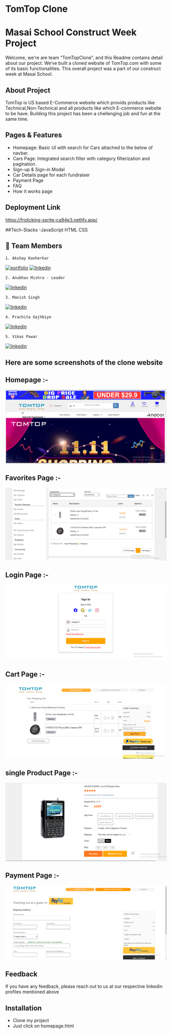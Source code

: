 # TomTop Clone

# Masai School Construct Week Project

Welcome, we're are team “TomTopClone”, and this Readme contains detail about our project. We‘ve built a cloned website of TomTop.com with some of its basic functionalities. This overall project was a part of our construct week at Masai School.


## About Project
TomTop is US based E-Commerce website which provids products like Technical,Non-Technical and all products like which E-commerce website to be have. Building this project has been a chellenging job and fun at the same time. <br />

## Pages & Features

- Homepage: Basic UI with search for Cars attached to the below of navbar.
- Cars Page: Integrated search filter with category filterization and pagination.
- Sign-up & Sign-in Modal
- Car Details page for each fundraiser
- Payment Page
- FAQ 
- How it works page

## Deployment Link

https://frolicking-sprite-ca94e3.netlify.app/

##Tech-Stacks
-JavaScript HTML CSS

## 🔗 Team Members
    1. Akshay Kanherkar
[![portfolio](https://img.shields.io/badge/my_portfolio-000?style=for-the-badge&logo=ko-fi&logoColor=white)](https://akshay-kanherkar.netlify.app)
[![linkedin](https://img.shields.io/badge/linkedin-0A66C2?style=for-the-badge&logo=linkedin&logoColor=white)](https://www.linkedin.com/in/akshay-kanherkar-0178531b1/)
    
    2. Anubhav Mishra - Leader
[![linkedin](https://img.shields.io/badge/linkedin-0A66C2?style=for-the-badge&logo=linkedin&logoColor=white)](https://www.linkedin.com/in/anubhav-mishra-725b9322b/)
    
    3. Manish Singh
[![linkedin](https://img.shields.io/badge/linkedin-0A66C2?style=for-the-badge&logo=linkedin&logoColor=white)](https://www.linkedin.com/in/manish-singh174013/)
    
    4. Prachita Gajhbiye
[![linkedin](https://img.shields.io/badge/linkedin-0A66C2?style=for-the-badge&logo=linkedin&logoColor=white)](https://www.linkedin.com/in/prachita-gajbhiye-645698233/)
    
    5. Vikas Pawar
[![linkedin](https://img.shields.io/badge/linkedin-0A66C2?style=for-the-badge&logo=linkedin&logoColor=white)](https://www.linkedin.com/in/vikas-pawar03/)



<h2>Here are some screenshots of the clone website</h2>



<h2> Homepage :- </h2>


<img  src="./screen_shots/homepage.PNG"/>




<h2> Favorites Page :- </h2>


<img  src="./screen_shots/favorites.PNG"/>


<h2> Login Page :- </h2>


<img  src="./screen_shots/login.PNG"/>

<h2> Cart Page :- </h2>


<img  src="./screen_shots/cart.PNG"/>

<h2> single Product Page :- </h2>


<img  src="./screen_shots/single_product.PNG"/>

<h2> Payment Page :- </h2>


<img  src="./screen_shots/payment.PNG"/>



## Feedback

If you have any feedback, please reach out to us at our respective linkedin profiles mentioned above


## Installation

- Clone my project
- Just click on homepage.html
